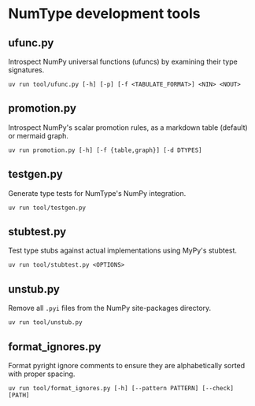 # NumType development tools

## ufunc.py

Introspect NumPy universal functions (ufuncs) by examining their type signatures.

```shell
uv run tool/ufunc.py [-h] [-p] [-f <TABULATE_FORMAT>] <NIN> <NOUT>
```

## promotion.py

Introspect NumPy's scalar promotion rules, as a markdown table (default) or mermaid graph.

```shell
uv run promotion.py [-h] [-f {table,graph}] [-d DTYPES]
```

## testgen.py

Generate type tests for NumType's NumPy integration.

```shell
uv run tool/testgen.py
```

## stubtest.py

Test type stubs against actual implementations using MyPy's stubtest.

```shell
uv run tool/stubtest.py <OPTIONS>
```

## unstub.py

Remove all `.pyi` files from the NumPy site-packages directory.

```shell
uv run tool/unstub.py
```

## format_ignores.py

Format pyright ignore comments to ensure they are alphabetically sorted with proper spacing.

```shell
uv run tool/format_ignores.py [-h] [--pattern PATTERN] [--check] [PATH]
```
